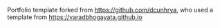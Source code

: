 Portfolio template forked from https://github.com/dcunhrya, who used a template from https://varadbhogayata.github.io